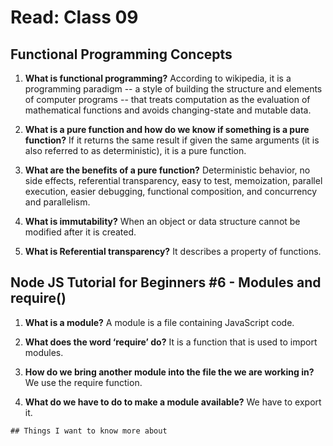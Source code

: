 # Read: Class 09

## Functional Programming Concepts

1. **What is functional programming?** According to wikipedia, it is a programming paradigm -- a style of building the structure and elements of computer programs -- that treats computation as the evaluation of mathematical functions and avoids changing-state and mutable data.

2. **What is a pure function and how do we know if something is a pure function?** If it returns the same result if given the same arguments (it is also referred to as deterministic), it is a pure function.

3. **What are the benefits of a pure function?** Deterministic behavior, no side effects, referential transparency, easy to test, memoization, parallel execution, easier debugging, functional composition, and concurrency and parallelism.

4. **What is immutability?** When an object or data structure cannot be modified after it is created.

5. **What is Referential transparency?** It describes a property of functions.

## Node JS Tutorial for Beginners #6 - Modules and require()

1. **What is a module?** A module is a file containing JavaScript code.

2. **What does the word ‘require’ do?** It is a function that is used to import modules.

3. **How do we bring another module into the file the we are working in?** We use the require function.

4. **What do we have to do to make a module available?** We have to export it.

`## Things I want to know more about`
